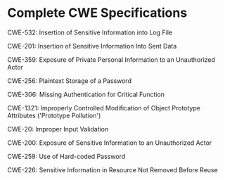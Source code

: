 

# Complete CWE Specifications

CWE-532: Insertion of Sensitive Information into Log File

CWE-201: Insertion of Sensitive Information Into Sent Data

CWE-359: Exposure of Private Personal Information to an Unauthorized Actor

CWE-256: Plaintext Storage of a Password

CWE-306: Missing Authentication for Critical Function

CWE-1321: Improperly Controlled Modification of Object Prototype Attributes ('Prototype Pollution')

CWE-20: Improper Input Validation

CWE-200: Exposure of Sensitive Information to an Unauthorized Actor

CWE-259: Use of Hard-coded Password

CWE-226: Sensitive Information in Resource Not Removed Before Reuse
